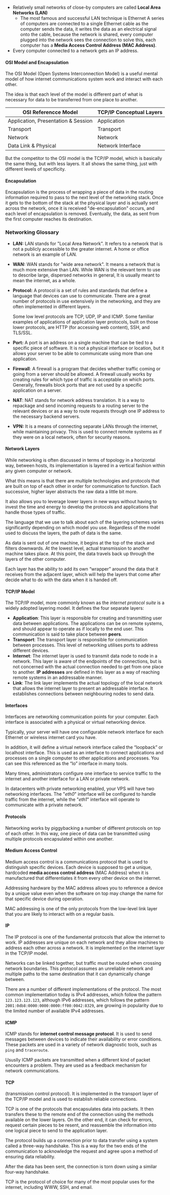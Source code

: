 - Relatively small networks of close-by computers are called **Local Area Networks (LAN)**
	- The most famous and successful LAN technique is Ethernet
	  A series of computers are connected to a single Ethernet cable as the computer sends the data, it writes the data as an electrical signal onto the cable, because the network is shared, every computer plugged into the network sees the connection to solve this, each computer has a **Media Access Control Address (MAC Address)**.
- Every computer connected to a network gets an IP address.
#### OSI Model and Encapsulation

The OSI Model (Open Systems Interconnection Model) is a useful mental model of how internet communications system work and interact with each other.

The idea is that each level of the model is different part of what is necessary for data to be transferred from one place to another.

| OSI Referencce Model                | TCP/IP Conceptual Layers |
| ----------------------------------- | ------------------------ |
| Application, Presentation & Session | Application              |
| Transport                           | Transport                |
| Network                             | Network                  |
| Data Link & Physical                | Network Interface        |

But the competitor to the OSI model is the TCP/IP model, which is basically the same thing, but with less layers. It all shows the same thing, just with different levels of specificity.

#### Encapsulation
Encapsulation is the process of wrapping a piece of data in the routing information required to pass to the next level of the networking stack. Once it gets to the bottom of the stack at the physical layer and is actually sent across the network, once it is received "de-encapsulation" occurs, and each level of encapsulation is removed. Eventually, the data, as sent from the first computer reaches its destination.

### Networking Glossary

- **LAN:** LAN stands for "Local Area Network". It refers to a network that is not a publicly accessible to the greater internet. A home or office network is an example of LAN.
- **WAN:** WAN stands for "wide area network". It means a network that is much more extensive than LAN. While WAN is the relevant term to use to describe large, dispersed networks in general, It is usually meant to mean the internet, as a whole.
- **Protocol:** A protocol is a set of rules and standards that define a language that devices can use to communicate. There are a great number of protocols in use extensively in the networking, and they are often implemented in different layers.
  
  Some low level protocols are TCP, UDP, IP and ICMP. Some familiar examples of applications of application layer protocols, built on those lower protocols, are HTTP (for accessing web content), SSH, and TLS/SSL.

- **Port:** A port is an address on a single machine that can be tied to a specific piece of software. It is not a physical interface or location, but it allows your server to be able to communicate using more than one application.
- **Firewall**: A firewall is a program that decides whether traffic coming or going from a server should be allowed. A firewall usually works by creating rules for which type of traffic is acceptable on which ports. Generally, firewalls block ports that are not used by a specific application on a server.
- **NAT**: NAT stands for network address translation. It is a way to repackage and send incoming requests to a routing server to the relevant devices or  as a way to route requests through one IP address to the necessary backend servers.
- **VPN:** It is a means of connecting separate LANs through the internet, while maintaining privacy. This is used to connect remote systems as if they were on a local network, often for security reasons.
#### Network Layers
While networking is often discussed in terms of topology in a horizontal way, between hosts, its implementation is layered in a vertical fashion within any given computer or network.

What this means is that there are multiple technologies and protocols that are built on top of each other in order for communication to function. Each successive, higher layer abstracts the raw data a little bit more.

It also allows you to leverage lower layers in new ways without having to invest the time and energy to develop the protocols and applications that handle those types of traffic.

The language that we use to talk about each of the layering schemes varies significantly depending on which model you use. Regardless of the model used to discuss the layers, the path of data is the same.

As data is sent out of one machine, it begins at the top of the stack and filters downwards. At the lowest level, actual transmission to another machine takes place. At this point, the data travels back up through the layers of the other computer.

Each layer has the ability to add its own “wrapper” around the data that it receives from the adjacent layer, which will help the layers that come after decide what to do with the data when it is handed off.

#### TCP/IP Model
The TCP/IP model, more commonly known as the *internet protocol suite* is a widely adopted layering model. It defines the four separate layers:

- **Application**: This layer is responsible for creating and transmitting user data between applications. The applications can be on remote systems, and should appear to operate as if locally to the end user. This communication is said to take place between **peers**.
- **Transport**: The transport layer is responsible for communication between processes. This level of networking utilises ports to address different devices.
- **Internet**: The internet layer is used to transmit data node to node in a network. This layer is aware of the endpoints of the connections, but is not concerned with the actual connection needed to get from one place to another. **IP** **addresses** are defined in this layer as a way of reaching remote systems in an addressable manner.
- **Link**: The link layer implements the actual topology of the local network that allows the internet layer to present an addressable interface. It establishes connections between neighbouring nodes to send data.

#### Interfaces
Interfaces are networking communication points for your computer. Each interface is associated with a physical or virtual networking device.

Typically, your server will have one configurable network interface for each Ethernet or wireless internet card you have.

In addition, it will define a virtual network interface called the “loopback” or localhost interface. This is used as an interface to connect applications and processes on a single computer to other applications and processes. You can see this referenced as the “lo” interface in many tools.

Many times, administrators configure one interface to service traffic to the internet and another interface for a LAN or private network.

In datacenters with private networking enabled, your VPS will have two networking interfaces. The "*eth0*" interface will be configured to handle traffic from the internet, while the "*eth1*" interface will operate to communicate with a private network.

#### Protocols
Networking works by piggybacking a number of different protocols on top of each other. In this way, one piece of data can be transmitted using multiple protocols encapsulated within one another.

#### Medium Access Control
Medium access control is a communications protocol that is used to distinguish specific devices. Each device is supposed to get a unique, hardcoded **media access control address** (MAC Address) when it is manufactured that differentiates it from every other device on the internet.

Addressing hardware by the MAC address allows you to reference a device by a unique value even when the software on top may change the name for that specific device during operation.

MAC addressing is one of the only protocols from the low-level link layer that you are likely to interact with on a regular basis.

#### IP
The IP protocol is one of the fundamental protocols that allow the internet to work. IP addresses are unique on each network and they allow machines to address each other across a network. It is implemented on the internet layer in the TCP/IP model.

Networks can be linked together, but traffic must be routed when crossing network boundaries. This protocol assumes an unreliable network and multiple paths to the same destination that it can dynamically change between.

There are a number of different implementations of the protocol. The most common implementation today is IPv4 addresses, which follow the pattern `123.123.123.123`, although IPv6 addresses, which follows the pattern `2001:0db8:0000:0000:0000:ff00:0042:8329`, are growing in popularity due to the limited number of available IPv4 addresses.

#### ICMP
ICMP stands for **internet control message protocol**. It is used to send messages between devices to indicate their availability or error conditions. These packets are used in a variety of network diagnostic tools, such as `ping`  and `traceroute`.

Ususlly ICMP packets are transmitted when a different kind of packet encounters a problem. They are used as a feedback mechanism for network communications.

#### TCP
(transmission control protocol).
It is implemented in the transport layer of the TCP/IP model and is used to establish reliable connections.

TCP is one of the protocols that encapsulates data into packets. It then transfers these to the remote end of the connection using the methods available on the lower layers. On the other end, it can check for errors, request certain pieces to be resent, and reassemble the information into one logical piece to send to the application layer.

The protocol builds up a connection prior to data transfer using a system called a three-way handshake. This is a way for the two ends of the communication to acknowledge the request and agree upon a method of ensuring data reliability.

After the data has been sent, the connection is torn down using a similar four-way handshake.

TCP is the protocol of choice for many of the most popular uses for the internet, including WWW, SSH, and email.